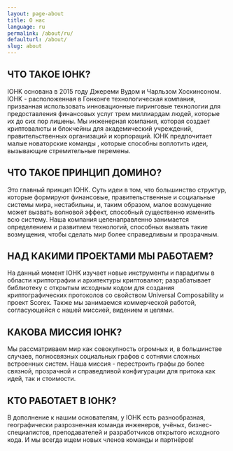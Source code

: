 ```yaml
---
layout: page-about
title: О нас
language: ru
permalink: /about/ru/
defaulturl: /about/
slug: about
---
```


<h2>ЧТО ТАКОЕ IOHK?</h2>

IOHK основана в 2015 году Джереми Вудом и Чарльзом Хоскинсоном.
IOHK - расположенная в Гонконге технологическая компания, призванная использовать инновационные пиринговые технологии для предоставления финансовых услуг трем миллиардам людей, которые их до сих пор лишены. Мы инженерная компания, которая создает криптовалюты и блокчейны для академический учреждений, правительственных организаций и корпораций. IOHK предпочитает малые новаторские команды , которые способны воплотить идеи, вызывающие стремительные перемены.

<h2>ЧТО ТАКОЕ ПРИНЦИП ДОМИНО?</h2>

Это главный принцип IOHK. Суть идеи в том, что большинство структур, которые формируют финансовые, правительственные и социальные системы мира, нестабильны, и, таким образом, малое возмущение может вызвать волновой эффект, способный существенно изменить всю систему. Наша компания целенаправленно занимается определением и развитием технологий, способных вызвать такие возмущения, чтобы сделать мир более справедливым и прозрачным.

<h2>НАД КАКИМИ ПРОЕКТАМИ МЫ РАБОТАЕМ?</h2>

На данный момент IOHK изучает новые инструменты и парадигмы в области криптографии и архитектуры криптовалют; разрабатывает библиотеку с открытым исходным кодом для создания криптографических протоколов со свойством Universal Composability и проект Scorex. Также мы занимаемся коммерческой работой, согласующейся с нашей миссией, видением и целями.

<h2>КАКОВА МИССИЯ IOHK?</h2>

Мы рассматриваем мир как совокупность огромных и, в большинстве случаев, полносвязных социальных графов с сотнями сложных встроенных систем. Наша миссия - перестроить графы до более связной, прозрачной и справедливой конфигурации для притока как идей, так и стоимости.


<h2>КТО РАБОТАЕТ В IOHK?</h2>

В дополнение к нашим основателям, у IOHK есть разнообразная, географически разрозненная команда инженеров, учёных, бизнес-специалистов, преподавателей и разработчиков открытого исходного кода. И мы всегда ищем новых членов команды и партнёров!

